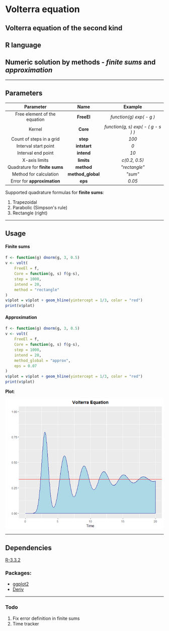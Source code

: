 # Volterra equation
## Volterra equation of the second kind
## R language
## Numeric solution by methods - *finite sums* and *approximation*

---

## Parameters

|          **Parameter**         |      **Name**     |             **Example**             |
|:------------------------------:|:-----------------:|:-----------------------------------:|
| Free element of the equation   |     **FreeEl**    |            *function(g) exp( - g )* |
| Kernel                         |      **Core**     | *function(g, s) exp( - ( g - s ) )* |
| Count of steps in a grid       |      **step**     |                               *100* |
| Interval start point           |    **intstart**   |                                 *0* |
| Interval end point             |     **intend**    |                                *10* |
| X-axis limits                  |     **limits**    |                       *c(0.2, 0.5)* |
| Quadrature for **finite sums** |     **method**    |                       *"rectangle"* |
| Method for calculation         | **method_global** |                             *"sum"* |
| Error for **approximation**    |      **eps**      |                              *0.05* |

Supported quadrature formulas for **finite sums**:

1. Trapezoidal
2. Parabolic (Simpson's rule)
3. Rectangle (right)

---

## Usage

#### Finite sums

```R
f <- function(g) dnorm(g, 3, 0.5)
v <- volt(
	FreeEl = f, 
	Core = function(g, s) f(g-s), 
	step = 1000, 
	intend = 20, 
	method = "rectangle"
)
v$plot = v$plot + geom_hline(yintercept = 1/3, color = "red")
print(v$plot)
```

#### Approximation

```R
f <- function(g) dnorm(g, 3, 0.5)
v <- volt(
    FreeEl = f, 
    Core = function(g, s) f(g-s), 
    step = 1000, 
    intend = 20, 
    method_global = "approx",
    eps = 0.07
)
v$plot = v$plot + geom_hline(yintercept = 1/3, color = "red")
print(v$plot)
```

**Plot**:

<p align="center">
	<img src="https://raw.githubusercontent.com/hexeh/volterra/master/plot.png" alt = "Plot Image">
</p>

---

## Dependencies

[R-3.3.2](https://cran.r-project.org/)

### Packages:

- [ggplot2](https://cran.r-project.org/web/packages/ggplot2/)
- [Deriv](https://cran.r-project.org/web/packages/Deriv/)

---

### Todo

1. Fix error definition in finite sums
2. Time tracker
